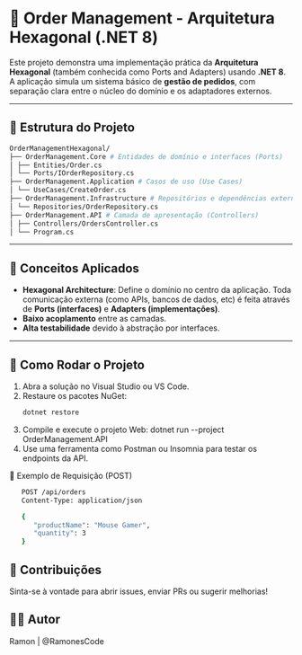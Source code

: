 # 🧩 Order Management - Arquitetura Hexagonal (.NET 8)

Este projeto demonstra uma implementação prática da **Arquitetura Hexagonal** (também conhecida como Ports and Adapters) usando **.NET 8**. A aplicação simula um sistema básico de **gestão de pedidos**, com separação clara entre o núcleo do domínio e os adaptadores externos.

---

## 🧱 Estrutura do Projeto
   ```bash
OrderManagementHexagonal/
├── OrderManagement.Core # Entidades de domínio e interfaces (Ports) 
│ ├── Entities/Order.cs 
│ └── Ports/IOrderRepository.cs 
├── OrderManagement.Application # Casos de uso (Use Cases) 
│ └── UseCases/CreateOrder.cs 
├── OrderManagement.Infrastructure # Repositórios e dependências externas 
│ └── Repositories/OrderRepository.cs 
├── OrderManagement.API # Camada de apresentação (Controllers) 
│ ├── Controllers/OrdersController.cs 
│ └── Program.cs
   ```

---

## 🧠 Conceitos Aplicados

- **Hexagonal Architecture**: Define o domínio no centro da aplicação. Toda comunicação externa (como APIs, bancos de dados, etc) é feita através de **Ports (interfaces)** e **Adapters (implementações)**.
- **Baixo acoplamento** entre as camadas.
- **Alta testabilidade** devido à abstração por interfaces.

---

## 🚀 Como Rodar o Projeto

1. Abra a solução no Visual Studio ou VS Code.
2. Restaure os pacotes NuGet:
   ```bash
   dotnet restore
3. Compile e execute o projeto Web:
dotnet run --project OrderManagement.API
4. Use uma ferramenta como Postman ou Insomnia para testar os endpoints da API.

🧪 Exemplo de Requisição (POST)
   ```bash
      POST /api/orders
      Content-Type: application/json

      {
         "productName": "Mouse Gamer",
         "quantity": 3
      }
   ```
## 🙌 Contribuições

Sinta-se à vontade para abrir issues, enviar PRs ou sugerir melhorias!

## 🧑‍💻 Autor
Ramon | @RamonesCode
